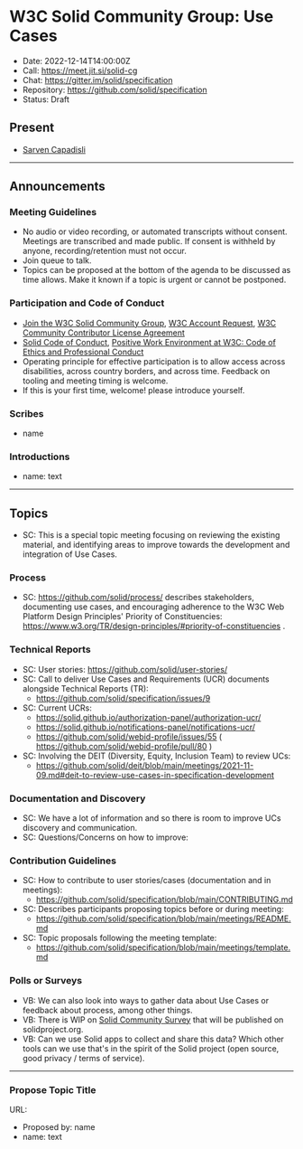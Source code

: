 # W3C Solid Community Group: Use Cases

* Date: 2022-12-14T14:00:00Z
* Call: https://meet.jit.si/solid-cg
* Chat: https://gitter.im/solid/specification
* Repository: https://github.com/solid/specification
* Status: Draft

## Present
* [Sarven Capadisli](https://csarven.ca/#i)

---

## Announcements

### Meeting Guidelines
* No audio or video recording, or automated transcripts without consent. Meetings are transcribed and made public. If consent is withheld by anyone, recording/retention must not occur.
* Join queue to talk.
* Topics can be proposed at the bottom of the agenda to be discussed as time allows. Make it known if a topic is urgent or cannot be postponed.


### Participation and Code of Conduct
* [Join the W3C Solid Community Group](https://www.w3.org/community/solid/join), [W3C Account Request](http://www.w3.org/accounts/request), [W3C Community Contributor License Agreement](https://www.w3.org/community/about/agreements/cla/)
* [Solid Code of Conduct](https://github.com/solid/process/blob/main/code-of-conduct.md), [Positive Work Environment at W3C: Code of Ethics and Professional Conduct](https://www.w3.org/Consortium/cepc/)
* Operating principle for effective participation is to allow access across disabilities, across country borders, and across time. Feedback on tooling and meeting timing is welcome.
* If this is your first time, welcome! please introduce yourself.


### Scribes
* name


### Introductions
* name: text

---


## Topics

* SC: This is a special topic meeting focusing on reviewing the existing material, and identifying areas to improve towards the development and integration of Use Cases.


### Process
* SC: https://github.com/solid/process/ describes stakeholders, documenting use cases, and encouraging adherence to the W3C Web Platform Design Principles' Priority of Constituencies: https://www.w3.org/TR/design-principles/#priority-of-constituencies .


### Technical Reports
* SC: User stories: https://github.com/solid/user-stories/
* SC: Call to deliver Use Cases and Requirements (UCR) documents alongside Technical Reports (TR):
  * https://github.com/solid/specification/issues/9 
* SC: Current UCRs:
  * https://solid.github.io/authorization-panel/authorization-ucr/
  * https://solid.github.io/notifications-panel/notifications-ucr/
  * https://github.com/solid/webid-profile/issues/55 ( https://github.com/solid/webid-profile/pull/80 )
* SC: Involving the DEIT (Diversity, Equity, Inclusion Team) to review UCs:
  * https://github.com/solid/deit/blob/main/meetings/2021-11-09.md#deit-to-review-use-cases-in-specification-development


### Documentation and Discovery
* SC: We have a lot of information and so there is room to improve UCs discovery and communication.
* SC: Questions/Concerns on how to improve:


### Contribution Guidelines
* SC: How to contribute to user stories/cases (documentation and in meetings):
  * https://github.com/solid/specification/blob/main/CONTRIBUTING.md
* SC: Describes participants proposing topics before or during meeting:
  * https://github.com/solid/specification/blob/main/meetings/README.md
* SC: Topic proposals following the meeting template:
  * https://github.com/solid/specification/blob/main/meetings/template.md

### Polls or Surveys
* VB: We can also look into ways to gather data about Use Cases or feedback about process, among other things.
* VB: There is WIP on [Solid Community Survey](https://virginiabalseiro.github.io/survey) that will be published on solidproject.org.
* VB: Can we use Solid apps to collect and share this data? Which other tools can we use that's in the spirit of the Solid project (open source, good privacy / terms of service).
---

### Propose Topic Title
URL:

* Proposed by: name
* name: text
